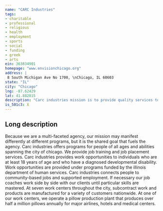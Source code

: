 ```yaml
---
name: "CARC Industries"
tags:
- charitable
- professional
- religious
- health
- employment
- sports
- social
- funding
- greek
- arts
ein: 363834901
homepage: "www.envisionchicago.org"
address: |
 8 South Michigan Ave No 1700, \nChicago, IL 60603
state: "IL"
city: "Chicago"
lng: -87.62429
lat: 41.882015
description: "Carc industries mission is to provide quality services to persons with developmental disabilities and other special needs that promote choice, independence and community integration. "
is_501c3: X
---
```


## Long description

Because we are a multi-faceted agency, our mission may manifest differently at different programs, but it is the shared goal that fuels the agency. Carc industries offers programs for people of all ages and abilities spanning the city of chicago. We provide job training and job placement services. Carc industries provides work opportunities to individuals who are at least 18 years of age and who have a diagnosed developmental disability. Work opportunities are provided under programs funded by the illinois department of human services. Carc industries connects people to community-based jobs and supported employment. If necessary our job coaches work side by side with our clients until particular skills are mastered. At seven work centers throughout the city, subcontract work and products are manufactured for a variety of customers nationwide. At one of our work centers, we operate a pillow production plant that produces over half a million pillows annually for major airlines, hotels and medical centers. 
